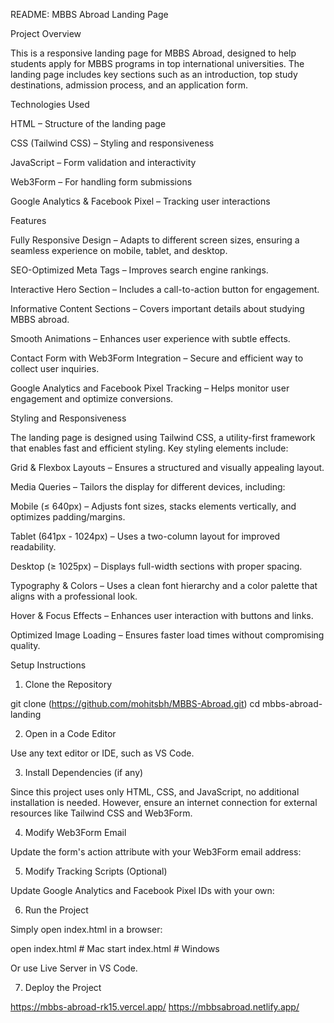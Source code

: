 README: MBBS Abroad Landing Page

Project Overview

This is a responsive landing page for MBBS Abroad, designed to help students apply for MBBS programs in top international universities. The landing page includes key sections such as an introduction, top study destinations, admission process, and an application form.

Technologies Used

HTML – Structure of the landing page

CSS (Tailwind CSS) – Styling and responsiveness

JavaScript – Form validation and interactivity

Web3Form – For handling form submissions

Google Analytics & Facebook Pixel – Tracking user interactions

Features

Fully Responsive Design – Adapts to different screen sizes, ensuring a seamless experience on mobile, tablet, and desktop.

SEO-Optimized Meta Tags – Improves search engine rankings.

Interactive Hero Section – Includes a call-to-action button for engagement.

Informative Content Sections – Covers important details about studying MBBS abroad.

Smooth Animations – Enhances user experience with subtle effects.

Contact Form with Web3Form Integration – Secure and efficient way to collect user inquiries.

Google Analytics and Facebook Pixel Tracking – Helps monitor user engagement and optimize conversions.

Styling and Responsiveness

The landing page is designed using Tailwind CSS, a utility-first framework that enables fast and efficient styling. Key styling elements include:

Grid & Flexbox Layouts – Ensures a structured and visually appealing layout.

Media Queries – Tailors the display for different devices, including:

Mobile (≤ 640px) – Adjusts font sizes, stacks elements vertically, and optimizes padding/margins.

Tablet (641px - 1024px) – Uses a two-column layout for improved readability.

Desktop (≥ 1025px) – Displays full-width sections with proper spacing.

Typography & Colors – Uses a clean font hierarchy and a color palette that aligns with a professional look.

Hover & Focus Effects – Enhances user interaction with buttons and links.

Optimized Image Loading – Ensures faster load times without compromising quality.

Setup Instructions

1. Clone the Repository

 git clone (https://github.com/mohitsbh/MBBS-Abroad.git)
 cd mbbs-abroad-landing

2. Open in a Code Editor

Use any text editor or IDE, such as VS Code.

3. Install Dependencies (if any)

Since this project uses only HTML, CSS, and JavaScript, no additional installation is needed. However, ensure an internet connection for external resources like Tailwind CSS and Web3Form.

4. Modify Web3Form Email

Update the form's action attribute with your Web3Form email address:

<form action="https://formsubmit.co/ajax/your-email@example.com" method="POST">

5. Modify Tracking Scripts (Optional)

Update Google Analytics and Facebook Pixel IDs with your own:

<script>
    gtag('config', 'YOUR-GOOGLE-ANALYTICS-ID');
</script>

<script>
    fbq('init', 'YOUR-FACEBOOK-PIXEL-ID');
</script>

6. Run the Project

Simply open index.html in a browser:

 open index.html  # Mac
 start index.html # Windows

Or use Live Server in VS Code.

7. Deploy the Project


https://mbbs-abroad-rk15.vercel.app/
https://mbbsabroad.netlify.app/
